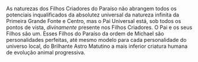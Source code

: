 ﻿As naturezas dos Filhos Criadores do Paraíso não abrangem todos os potenciais inqualificados da absolutez universal da natureza infinita da Primeira Grande Fonte e Centro, mas o Pai Universal está, sob todos os pontos de vista, <I>divinamente</I> presente nos Filhos Criadores. O Pai e os seus Filhos são um. Esses Filhos do Paraíso da ordem de Michael são personalidades perfeitas, até mesmo modelo para cada personalidade do universo local, do Brilhante Astro Matutino a mais inferior criatura humana de evolução animal progressiva.
